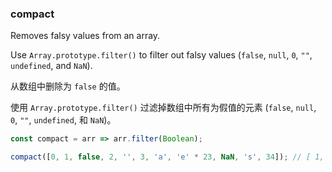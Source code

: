 ### compact

Removes falsy values from an array.

Use `Array.prototype.filter()` to filter out falsy values (`false`, `null`, `0`, `""`, `undefined`, and `NaN`).


从数组中删除为 `false` 的值。

使用 `Array.prototype.filter()` 过滤掉数组中所有为假值的元素 (`false`, `null`, `0`, `""`, `undefined`, 和 `NaN`)。

```js
const compact = arr => arr.filter(Boolean);
```

```js
compact([0, 1, false, 2, '', 3, 'a', 'e' * 23, NaN, 's', 34]); // [ 1, 2, 3, 'a', 's', 34 ]
```
